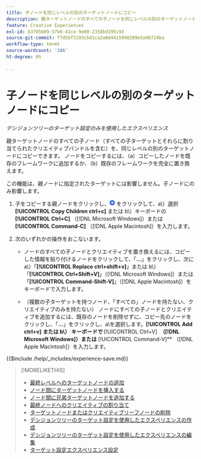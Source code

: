 ```yaml
---
title: 子ノードを同じレベルの別のターゲットノードにコピー
description: 親ターゲットノードのすべての子ノードを同じレベルの別のターゲットノードにコピーする方法を説明します
feature: Creative Experiences
exl-id: b3705689-57b6-41ce-9e00-2358bd195c93
source-git-commit: f7d5bf3193cb41ca2a0d4415998209e5a9b724ba
workflow-type: tm+mt
source-wordcount: '286'
ht-degree: 0%

---
```


# 子ノードを同じレベルの別のターゲットノードにコピー

*デシジョンツリーのターゲット設定のみを使用したエクスペリエンス*

親ターゲットノードのすべての子ノード（すべての子ターゲットとそれらに割り当てられたクリエイティブバンドルを含む）を、同じレベルの別のターゲットノードにコピーできます。 ノードをコピーするには、（a）コピーしたノードを既存のフレームワークに追加するか、（b）既存のフレームワークを完全に置き換えます。<!-- Give the main use case or an example to explain. -->

この機能は、親ノードに指定されたターゲットには影響しません。子ノードにのみ影響します。

<!-- 1. [ways to get to the decision tree] -->

1. 子をコピーする親ノードをクリックし、![ 追加 ](/help/creative/assets/add.png " 追加 ") をクリックして、a\）選択 **[!UICONTROL Copy Children ctrl+c]** または b\）キーボードの **[!UICONTROL Ctrl+C]** （[!DNL Microsoft Windows]）または **[!UICONTROL Command-C]** （[!DNL Apple Macintosh]）を入力します。

1. 次のいずれかの操作をおこないます。

   * ノードのすべての子ノードとクリエイティブを置き換えるには、コピーした情報を貼り付けるノードをクリックして、「**...**」をクリックし、次に a\）「**[!UICONTROL Replace ctrl+shift+v]**」または b\）「**[!UICONTROL Ctrl+Shift+V]**」（[!DNL Microsoft Windows]）または「**[!UICONTROL Command-Shift-V]**」（[!DNL Apple Macintosh]）をキーボードで入力します。

   * （複数の子ターゲットを持つノード、「すべての」ノードを持たない、クリエイティブのみを持たない） ノードにすべての子ノードとクリエイティブを追加するには、既存のノードを削除せずに、コピー先のノードをクリックし、「**...**」をクリックし、a\を選択します。**[!UICONTROL Add ctrl+v]** **または b\） キーボードで &#x200B;** [!UICONTROL Ctrl+V] **&#x200B; （[!DNL Microsoft Windows]）または &#x200B;** [!UICONTROL Command-V]** （[!DNL Apple Macintosh]）を入力します。

<!--
1. (Optional) To save the experience, click **[!UICONTROL Save]**, and then do the following.
...

These formatted steps are inserted automatically from text in the following file in the _includes folder, which reused in multiple places.
-->

{{$include /help/_includes/experience-save.md}}

>[!MORELIKETHIS]
>
>* [ 最終レベルへのターゲットノードの追加 ](experience-target-node-add-final.md)
>* [ ノード間にターゲットノードを挿入する ](experience-target-node-add-inner.md)
>* [ ノード間に兄弟ターゲットノードを追加する ](experience-target-node-add-sibling.md)
>* [ 最終ノードへのクリエイティブの割り当て ](experience-assign-creative-bundles.md)
>* [ ターゲットノードまたはクリエイティブリーフノードの削除 ](/help/creative/experiences/experience-target-node-delete.md)
>* [ デシジョンツリーのターゲット設定を使用したエクスペリエンスの作成 ](experience-create-targeting.md)
>* [ デシジョンツリーのターゲット設定を使用したエクスペリエンスの編集 ](experience-edit-targeting.md)
>* [ ターゲット設定エクスペリエンス設定 ](experience-settings-targeting.md)
